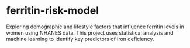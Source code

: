 # ferritin-risk-model
Exploring demographic and lifestyle factors that influence ferritin levels in women using NHANES data. This project uses statistical analysis and machine learning to identify key predictors of iron deficiency.
